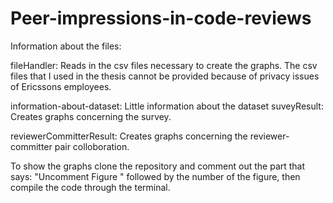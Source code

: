 # Peer-impressions-in-code-reviews

Information about the files:

  fileHandler: Reads in the csv files necessary to create the graphs. The csv files that I used in the thesis cannot be     provided because of privacy issues of Ericssons employees.
  
  information-about-dataset: Little information about the dataset
suveyResult: Creates graphs concerning the survey.

  reviewerCommitterResult: Creates graphs concerning the reviewer-committer pair colloboration.


To show the graphs clone the repository and comment out the part that says: "Uncomment Figure " followed by the number of the figure, then compile the code through the terminal.
